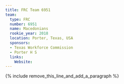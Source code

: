 ```yaml
---
title: FRC Team 6951
team:
  type: FRC
  number: 6951
  name: Macedonians
  rookie_year: 2018
  location: Porter, Texas, USA
  sponsors:
  - Texas Workforce Commission
  - Porter H S
  links:
    Website:
---
```


{% include remove_this_line_and_add_a_paragraph %}